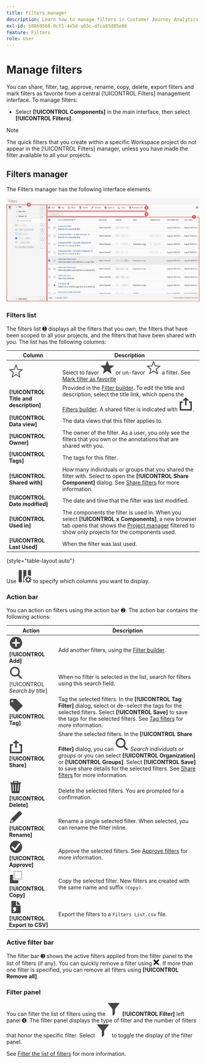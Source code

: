 ```yaml
---
title: Filters manager
description: Learn how to manage filters in Customer Journey Analytics
exl-id: b8869560-0cf1-4e5d-a03c-dfca85d05e66
feature: Filters
role: User
---
```

# Manage filters


You can share, filter, tag, approve, rename, copy, delete, export filters and mark filters as favorite from a central [!UICONTROL Filters] management interface. To manage filters:

* Select **[!UICONTROL Components]** in the main interface, then select **[!UICONTROL Filters]**.


>[!NOTE]
>
>The quick filters that you create within a specific Workspace project do not appear in the [!UICONTROL Filters] manager, unless you have made the filter available to all your projects. 
>

## Filters manager

The Filters manager has the following interface elements:

![Filters interface](assets/filters-manager.png)

### Filters list

The filters list ➊ displays all the filters that you own, the filters that have been scoped to all your projects, and the filters that have been shared with you. The list has the following columns:

| Column | Description |
| --- | --- | 
| ![StarOutline](/help/assets/icons/StarOutline.svg)  | Select to favor ![Star](/help/assets/icons/Star.svg) or un-favor ![StarOutline](/help/assets/icons/StarOutline.svg) a filter. See [Mark filter as favorite](/help/components/filters/filters-favorite.md) |
| **[!UICONTROL Title and description]** | Provided in the [Filter builder](filter-builder.md). To edit the title and description, select the title link, which opens the [Filters builder](filter-builder.md). A shared filter is indicated with ![Share](/help/assets/icons/Share.svg). |
| **[!UICONTROL Data view]** | The data views that this filter applies to.  | 
| **[!UICONTROL Owner]** | The owner of the filter. As a user, you only see the filters that you own or the annotations that are shared with you. |
| **[!UICONTROL Tags]** | The tags for this filter. |
| **[!UICONTROL Shared with]** | How many individuals or groups that you shared the filter with. Select to open the **[!UICONTROL Share Component]** dialog. See [Share filters](filters-share.md) for more information. |
| **[!UICONTROL Date modified]** | The date and time that the filter was last modified. |
| **[!UICONTROL Used in]** | The components the filter is used in. When you select **[!UICONTROL x Components]**, a new browser tab opens that shows the [Project manager](/help/analysis-workspace/build-workspace-project/freeform-overview.md) filtered to show only projects for the components used.  |
| **[!UICONTROL Last Used]** | When the filter was last used. |

{style="table-layout:auto"}

Use ![ColumnSetting](/help/assets/icons/ColumnSetting.svg) to specify which columns you want to display.

### Action bar

You can action on filters using the action bar ➋. The action bar contains the following actions:

| Action | Description |
|---|---|
| ![AddCircle](/help/assets/icons/AddCircle.svg) **[!UICONTROL Add]** | Add another filters, using the [Filter builder](filter-builder.md). |
| ![Search](/help/assets/icons/Search.svg) [!UICONTROL *Search by title*] | When no filter is selected in the list, search for filters using this search field. |
| ![Label](/help/assets/icons/Label.svg) **[!UICONTROL Tag]** | Tag the selected filters. In the **[!UICONTROL Tag Filter]** dialog, select or de-select the tags for the selected filters. Select **[!UICONTROL Save]** to save the tags for the selected filters. See [Tag filters](/help/components/filters/filters-tag.md) for more information.|
| ![Share](/help/assets/icons/Share.svg) **[!UICONTROL Share]** | Share the selected filters. In the **[!UICONTROL Share Filter]** dialog, you can ![Search](/help/assets/icons/Search.svg) *Search individuals or groups* or you can select **[!UICONTROL Organization]** or **[!UICONTROL Groups]**. Select **[!UICONTROL Save]** to save share details for the selected filters. See [Share filters](filters-share.md) for more information. |
| ![Delete](/help/assets/icons/Delete.svg) **[!UICONTROL Delete]** | Delete the selected filters. You are prompted for a confirmation. |
| ![Edit](/help/assets/icons/Edit.svg) **[!UICONTROL Rename]** | Rename a single selected filter. When selected, you can rename the filter inline. |
| ![CheckmarkCircle](/help/assets/icons/CheckmarkCircle.svg) **[!UICONTROL Approve]** | Approve the selected filters. See [Approve filters](filters-approve.md) for more information. | 
| ![Copy](/help/assets/icons/Copy.svg)  **[!UICONTROL Copy]** | Copy the selected filter. New filters are created with the same name and suffix `(Copy)`. | 
| ![FileCSV](/help/assets/icons/FileCSV.svg) **[!UICONTROL Export to CSV]** | Export the filters to a `Filters List.csv` file. |

### Active filter bar

The filter bar ➌ shows the active filters applied from the filter panel to the list of filters (if any). You can quickly remove a filter using ![CrossSize75](/help/assets/icons/CrossSize75.svg). If more than one filter is specified, you can remove all filters using **[!UICONTROL Remove all]**.

### Filter panel

You can filter the list of filters using the ![Filter](/help/assets/icons/Filter.svg) **[!UICONTROL Filter]** left panel ➍. The filter panel displays the type of filter and the number of filters that honor the specific filter. Select ![Filter](/help/assets/icons/Filter.svg) to toggle the display of the filter panel. 

See [Filter the list of filters](filters-filter.md) for more information.
